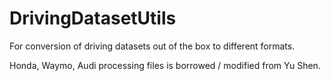 # DrivingDatasetUtils

For conversion of driving datasets out of the box to different formats. 

Honda, Waymo, Audi processing files is borrowed / modified from Yu Shen. 